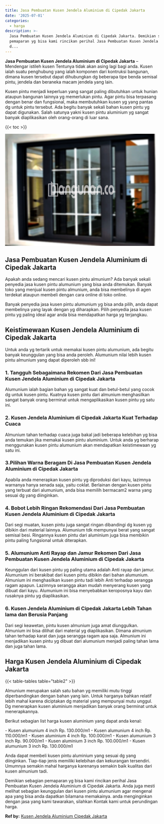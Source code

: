 ```yaml
---
title: Jasa Pembuatan Kusen Jendela Aluminium di Cipedak Jakarta
date: '2025-07-01'
categories:
  - harga
description: >-
  Jasa Pembuatan Kusen Jendela Aluminium di Cipedak Jakarta. Demikian sebagian
  pemaparan yg bisa kami rincikan perihal Jasa Pembuatan Kusen Jendela Aluminium
  d...
---
```


**Jasa Pembuatan Kusen Jendela Aluminium di Cipedak Jakarta** – Mendengar istileh kusen Tentunya tidak akan asing lagi bagi anda. Kusen ialah suatu penghubung yang ialah komponen dari kontruksi bangunan, dimana kusen tersebut dapat dihubungkan dg beberapa tipe benda semisal pintu, jendela dan beraneka macam jendela yang lain.

Kusen pintu menjadi keperluan yang sangat paling dibutuhkan untuk hunian ataupun bangunan lainnya yg memerlukan pintu. Agar pintu bisa terpasang dengan benar dan fungsional, maka membutuhkan kusen yg yang pantas dg untuk pintu tersebut. Ada begitu banyak sekali bahan kusen pintu yg dapat digunakan. Salah satunya yakni kusen pintu aluminium yg sangat banyak diaplikasikan oleh orang-orang di luar sana.

{{< toc >}}

![Jasa Pembuatan Kusen Jendela Aluminium di Cipedak Jakarta](/images/harga-kusen-jendela-alumunium-37.png)

## Jasa Pembuatan Kusen Jendela Aluminium di Cipedak Jakarta

Apakah anda sedang mencari kusen pintu almunium? Ada banyak sekali penyedia jasa kusen pintu alumunium yang bisa anda ditemukan. Banyak toko yang menjual kusen pintu almunium, anda bisa membelinya di agen terdekat ataupun membeli dengan cara online di toko online.

Banyak penyedia jasa kusen pintu alumunium yg bisa anda pilih, anda dapat membelinya yang layak dengan yg diharapkan. Pilih penyedia jasa kusen pintu yg paling ideal agar anda bisa mendapatkan harga yg terjangkau.

## Keistimewaan Kusen Jendela Aluminium di Cipedak Jakarta

Untuk anda yg tertarik untuk memakai kusen pintu alumunium, ada begitu banyak keunggulan yang bisa anda peroleh. Alumunium nilai lebih kusen pintu almunium yang dapat diperoleh sbb ini!

### 1\. Tangguh Sebagaimana Rekomen Dari Jasa Pembuatan Kusen Jendela Aluminium di Cipedak Jakarta

Alumunium ialah bagian bahan yg sangat kuat dan betul-betul yang cocok dg untuk kusen pintu. Kuatnya kusen pintu dari almunium menghasilkan sangat banyak orang berminat untuk mengaplikasikan kusen pintu yg satu ini.

### 2\. Kusen Jendela Aluminium di Cipedak Jakarta Kuat Terhadap Cuaca

Almunium tahan terhadap cuaca juga bakal jadi beberapa kelebihan yg bisa anda temukan jika memakai kusen pintu aluminium. Untuk anda yg berharap menggunakan kusen pintu alumunium akan mendapatkan keistimewaan yg satu ini.

### 3.Pilihan Warna Beragam Di Jasa Pembuatan Kusen Jendela Aluminium di Cipedak Jakarta

Apabila anda menerapkan kusen pintu yg diproduksi dari kayu, lazimnya warnanya hanya senada saja, yaitu coklat. Berlainan dengan kusen pintu yang terbuat dari alumunium, anda bisa memilih bermacam2 warna yang sesuai dg yang diinginkan.

### 4\. Bobot Lebih Ringan Rekomendasi Dari Jasa Pembuatan Kusen Jendela Aluminium di Cipedak Jakarta

Dari segi muatan, kusen pintu juga sangat ringan dibandingi dg kusen yg dibikin dari material lainnya. Alumunium tdk mempunyai berat yang sangat semisal besi. Ringannya kusen pintu dari aluminium juga bisa membikin pintu paling fungsional untuk diterapkan.

### 5\. Alumunium Anti Rayap dan Jamur Rekomen Dari Jasa Pembuatan Kusen Jendela Aluminium di Cipedak Jakarta

Keunggulan dari kusen pintu yg paling utama adalah Anti rayap dan jamur. Alumunium ini berakibat dari kusen pintu dibikin dari bahan alumunium. Almunium ini menghasilkan kusen pintu tadi lebih Anti terhadap serangga ragam apapun. Lazimnya serangga akan mudah menyerang kusen yang dibuat dari kayu. Alumunium ini bisa menyebabkan keroposnya kayu dan rusaknya pintu yg diaplikasikan.

### 6\. Kusen Jendela Aluminium di Cipedak Jakarta Lebih Tahan lama dan Berusia Panjang

Dari segi keawetan, pintu kusen almunium juga amat diunggulkan. Almunium ini bisa dilihat dari material yg diaplikasikan. Dimana almunium tahan terhadap karat dan juga serangga ragam apa saja. Almunium ini menjadikan kusen pintu yg dibuat dari alumunium menjadi paling tahan lama dan juga tahan lama.

## Harga Kusen Jendela Aluminium di Cipedak Jakarta

{{< table-tables table="table2" >}}

Almunium merupakan salah satu bahan yg memiliki mutu tinggi diperbandingkan dengan bahan yang lain. Untuk harganya bahkan relatif lebih mahal karena diciptakan dg material yang mempunyai mutu unggul. Dg menerapkan kusen aluminium menjadikan banyak orang berminat untuk menerapkannya.

Berikut sebagian list harga kusen aluminium yang dapat anda kenal:

\- Kusen alumunium 4 inch Rp. 130.000/m1 - Kusen alumunium 4 inch Rp. 110.000/m1 - Kusen aluminium 4 inch Rp. 100.000/m1 - Kusen alumunium 3 inch Rp. 90.000/m1 - Kusen aluminium 3 inch Rp. 100.000/m1 - Kusen alumunium 3 inch Rp. 130.000/m1

Anda dapat membeli kusen pintu aluminium yang sesuai dg yang diinginkan. Tiap-tiap jenis memiliki kelebihan dan kekurangan tersendiri. Umumnya semakin mahal harganya karenanya semakin baik kualitas dari kusen almunium tadi.

Demikian sebagian pemaparan yg bisa kami rincikan perihal Jasa Pembuatan Kusen Jendela Aluminium di Cipedak Jakarta. Anda juga mesti melihat sebagian keunggulan dari kusen pintu alumunium agar mengenal apa yang bisa anda dapatkan bilamana memakainya. anda menginginkan dengan jasa yang kami tawarakan, silahkan Kontak kami untuk perundingan harga.

**Ref by:** [Kusen Jendela Aluminium Cipedak Jakarta](https://id.wikipedia.org/wiki/Kusen)
